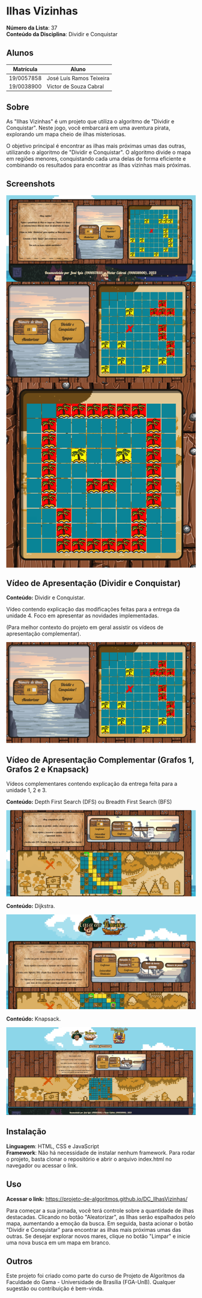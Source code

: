 # Ilhas Vizinhas

**Número da Lista**: 37<br>
**Conteúdo da Disciplina**: Dividir e Conquistar<br>

## Alunos
|Matrícula | Aluno |
| -- | -- |
| 19/0057858  |  José Luís Ramos Teixeira |
| 19/0038900  |  Victor de Souza Cabral |

## Sobre 
As "Ilhas Vizinhas" é um projeto que utiliza o algoritmo de "Dividir e Conquistar". Neste jogo, você embarcará em uma aventura pirata, explorando um mapa cheio de ilhas misteriosas.

O objetivo principal é encontrar as ilhas mais próximas umas das outras, utilizando o algoritmo de "Dividir e Conquistar". O algoritmo divide o mapa em regiões menores, conquistando cada uma delas de forma eficiente e combinando os resultados para encontrar as ilhas vizinhas mais próximas.

## Screenshots
<img src="assets/print1-entrega4.png" style="display: block; margin-left: auto; margin-right: auto;">

<img src="assets/print2-entrega4.png" style="display: block; margin-left: auto; margin-right: auto;">

<img src="assets/print3-entrega4.png" style="display: block; margin-left: auto; margin-right: auto;">

## Vídeo de Apresentação (Dividir e Conquistar)

**Conteúdo:** Dividir e Conquistar.

Vídeo contendo explicação das modificações feitas para a entrega da unidade 4. Foco em apresentar as novidades implementadas. 

(Para melhor contexto do projeto em geral assistir os vídeos de apresentação complementar).

<a href="https://www.youtube.com/watch?v=wWZEXSx-Xvw" target="_blank">
  <img src="assets/print2-entrega4.png" alt="Apresentação">
</a>

## Vídeo de Apresentação Complementar (Grafos 1, Grafos 2 e Knapsack)

Vídeos complementares contendo explicação da entrega feita para a unidade 1, 2 e 3. 

**Conteúdo:** Depth First Search (DFS) ou Breadth First Search (BFS)

<a href="https://www.youtube.com/watch?v=L_0gyZoNA6s" target="_blank">
  <img src="assets/link_video.png" alt="Apresentação">
</a>

**Conteúdo:** Dijkstra.

<a href="https://www.youtube.com/watch?v=q8ADh35hU58" target="_blank">
  <img src="assets/link_video2.png" alt="Apresentação">
</a>

**Conteúdo:** Knapsack.

<a href="https://www.youtube.com/watch?v=wWZEXSx-Xvw" target="_blank">
  <img src="assets/print2-entrega3.png" alt="Apresentação">
</a>

## Instalação 
**Linguagem**: HTML, CSS e JavaScript<br>
**Framework**: Não há necessidade de instalar nenhum framework. Para rodar o projeto, basta clonar o repositório e abrir o arquivo index.html no navegador ou acessar o link.<br>

## Uso 
**Acessar o link:** <https://projeto-de-algoritmos.github.io/DC_IlhasVizinhas/>

Para começar a sua jornada, você terá controle sobre a quantidade de ilhas destacadas. Clicando no botão "Aleatorizar", as Ilhas serão espalhados pelo mapa, aumentando a emoção da busca. Em seguida, basta acionar o botão "Dividir e Conquistar" para encontrar as ilhas mais próximas umas das outras. Se desejar explorar novos mares, clique no botão "Limpar" e inicie uma nova busca em um mapa em branco.

## Outros 
Este projeto foi criado como parte do curso de Projeto de Algoritmos da Faculdade do Gama - Universidade de Brasília (FGA-UnB). Qualquer sugestão ou contribuição é bem-vinda.




